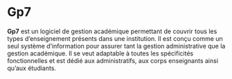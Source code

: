 # Gp7

**Gp7** est un logiciel de gestion académique permettant de couvrir tous les types d’enseignement présents dans une institution. Il est conçu comme un seul système d’information pour assurer tant la gestion administrative que la gestion académique. Il se veut adaptable à toutes les spécificités fonctionnelles et est dédié aux administratifs, aux corps enseignants ainsi qu’aux étudiants.
